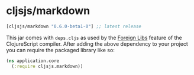 # cljsjs/markdown

[](dependency)
```clojure
[cljsjs/markdown "0.6.0-beta1-0"] ;; latest release
```
[](/dependency)

This jar comes with `deps.cljs` as used by the [Foreign Libs][flibs] feature
of the ClojureScript compiler. After adding the above dependency to your project
you can require the packaged library like so:

```clojure
(ns application.core
  (:require cljsjs.markdown))
```

[flibs]: https://github.com/clojure/clojurescript/wiki/Packaging-Foreign-Dependencies
